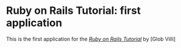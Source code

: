 # Ruby on Rails Tutorial: first application

This is the first application for the
[*Ruby on Rails Tutorial*](http://railstutorial.org/)
by [Glob Villi]

